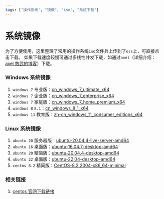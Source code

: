 ```yaml
---
tags: ["操作系统", "镜像", "iso", "系统下载"]
---
```



# 系统镜像

为了方便使用，这里整理了常用的操作系统`iso`文件兵上传到了`oss`上，可直接点击下载。
如果下载速度较慢可通过多线性并发下载，如通过`axel`（详细介绍：[axel 敖武的博客](https://z.wiki/misc/goodthings.html#axel)）下载。

### Windows 系统镜像

1. `windows 7` 专业版：[cn_windows_7_ultimate_x64](http://resources-zwiki.oss-cn-beijing.aliyuncs.com/system-mirror-iso/windows/cn_windows_7_ultimate_x64_dvd_x15-66043.iso)
2. `windows 7` 企业版：[cn_windows_7_enterprise_x64](http://resources-zwiki.oss-cn-beijing.aliyuncs.com/system-mirror-iso/windows/cn_windows_7_enterprise_x64_dvd_x15-70741.iso)
3. `windows 7` 家庭版：[cn_windows_7_home_premium_x64](http://resources-zwiki.oss-cn-beijing.aliyuncs.com/system-mirror-iso/windows/cn_windows_7_home_premium_x64_dvd_x15-65718.iso)
4. `windows 8` `8.1`：[cn_windows_8_1_x64](http://resources-zwiki.oss-cn-beijing.aliyuncs.com/system-mirror-iso/windows/cn_windows_8_1_x64_dvd_2707237.iso)
5. `windows 11` 教育版：[zh-cn_windows_11_consumer_editions_x64](http://resources-zwiki.oss-cn-beijing.aliyuncs.com/system-mirror-iso/windows/zh-cn_windows_11_consumer_editions_x64_dvd_904f13e4.iso)

### Linux 系统镜像

1. `ubuntu 20` 服务器版：[ubuntu-20.04.4-live-server-amd64](http://resources-zwiki.oss-cn-beijing.aliyuncs.com/system-mirror-iso/linux/ubuntu-20.04.4-live-server-amd64.iso)
2. `ubuntu 16` 桌面版：[ubuntu-16.04.7-desktop-amd64](http://resources-zwiki.oss-cn-beijing.aliyuncs.com/system-mirror-iso/linux/ubuntu-16.04.7-desktop-amd64.iso)
4. `ubuntu 20` 精简版：[ubuntu-20.04.4-desktop-amd64](http://resources-zwiki.oss-cn-beijing.aliyuncs.com/system-mirror-iso/linux/ubuntu-20.04.4-desktop-amd64.iso)
3. `ubuntu 22` 桌面版：[ubuntu-22.04-desktop-amd64](http://resources-zwiki.oss-cn-beijing.aliyuncs.com/system-mirror-iso/linux/ubuntu-22.04-desktop-amd64.iso)
4. `centos 8.2` 精简版：[CentOS-8.2.2004-x86_64-minimal](http://resources-zwiki.oss-cn-beijing.aliyuncs.com/system-mirror-iso/linux/CentOS-8.2.2004-x86_64-minimal.iso)


### 相关链接
1. [centos 官网下载链接](https://www.centos.org/download/)

